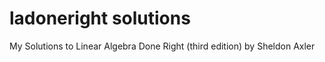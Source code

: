 # ladoneright solutions

My Solutions to Linear Algebra Done Right (third edition) by Sheldon Axler
